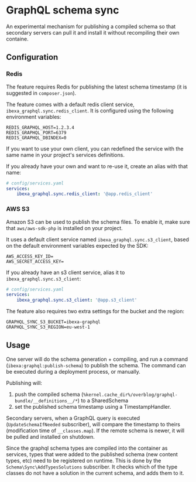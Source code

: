# GraphQL schema sync

An experimental mechanism for publishing a compiled schema so that secondary servers can pull it and install it without recompiling their own containe.

## Configuration

### Redis
The feature requires Redis for publishing the latest schema timestamp (it is suggested in `composer.json`).

The feature comes with a default redis client service, `ibexa_graphql.sync.redis_client`.
It is configured using the following environment variables:
```.dotenv
REDIS_GRAPHQL_HOST=1.2.3.4
REDIS_GRAPHQL_PORT=6379
REDIS_GRAPHQL_DBINDEX=0
```

If you want to use your own client, you can redefined the service with the same name in your 
project's services definitions.

If you already have your own and want to re-use it, create an alias with that name:
```yaml
# config/services.yaml
services:
    ibexa_graphql.sync.redis_client: '@app.redis_client'
```

### AWS S3
Amazon S3 can be used to publish the schema files. To enable it, make sure that `aws/aws-sdk-php`
is installed on your project.

It uses a default client service named `ibexa_graphql.sync.s3_client`, based on the default
environment variables expected by the SDK:

```dotenv
AWS_ACCESS_KEY_ID=
AWS_SECRET_ACCESS_KEY=
```

If you already have an s3 client service, alias it to `ibexa_graphql.sync.s3_client`:
```yaml
# config/services.yaml
services:
    ibexa_graphql.sync.s3_client: '@app.s3_client'
```

The feature also requires two extra settings for the bucket and the region:
```dotenv
GRAPHQL_SYNC_S3_BUCKET=ibexa-graphql
GRAPHQL_SYNC_S3_REGION=eu-west-1
```

## Usage
One server will do the schema generation + compiling, and run a command
(`ibexa:graphql:publish-schema`) to publish the schema. The command can be executed during a deployment process,
or manually.

Publishing will:

1. push the compiled schema (`%kernel.cache_dir%/overblog/graphql-bundle/__definitions__/*`) to a SharedSchema
2. set the published schema timestamp using a TimestampHandler.

Secondary servers, when a GraphQL query is executed (`UpdateSchemaIfNeeded` subscriber), will compare the timestamp to
theirs (modification time of `__classes.map`). If the remote schema is newer, it will be pulled and installed on shutdown.

Since the graphql schema types are compiled into the container as services, types that were added to the published schema
(new content types, etc) need to be registered on runtime. This is done by the `Schema\Sync\AddTypesSolutions` subscriber.
It checks which of the type classes do not have a solution in the current schema, and adds them to it.
